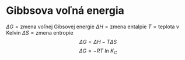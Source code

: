 # Gibbsova voľná energia
$\Delta G = \text{zmena voľnej Gibsovej energie}$
$\Delta H = \text{zmena entalpie}$
$T = \text{teplota v Kelvin}$
$\Delta S = \text{zmena entropie}$
$$\Delta G = \Delta H - T\Delta S$$
$$\Delta G = -RT\ ln\ K_{C}$$
